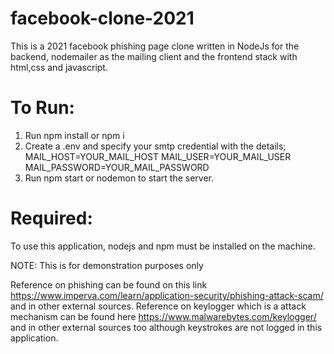 # facebook-clone-2021

This is a 2021 facebook phishing page clone written in NodeJs for the backend, nodemailer as the mailing client and the frontend stack with html,css and javascript.

# To Run:
  1.  Run npm install or npm i
  2.  Create a .env and specify your smtp credential with the details;
        MAIL_HOST=YOUR_MAIL_HOST
        MAIL_USER=YOUR_MAIL_USER
        MAIL_PASSWORD=YOUR_MAIL_PASSWORD
  3.  Run npm start or nodemon to start the server.


# Required:
To use this application, nodejs and npm must be installed on the machine.

NOTE:
This is for demonstration purposes only

Reference on phishing can be found on this link https://www.imperva.com/learn/application-security/phishing-attack-scam/ and in other external sources. Reference on keylogger which is a attack mechanism can be found here https://www.malwarebytes.com/keylogger/ and in other external sources too although keystrokes are not logged in this application.
